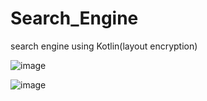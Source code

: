 # Search_Engine
search engine using Kotlin(layout encryption)

![image](https://github.com/salauddin96/Search_Engine/assets/142373727/34441d71-1960-406d-b3be-9ec65ab5a3c8)

![image](https://github.com/salauddin96/Search_Engine/assets/142373727/9b1a49f5-73d0-4da3-aa26-c215501416b7)
